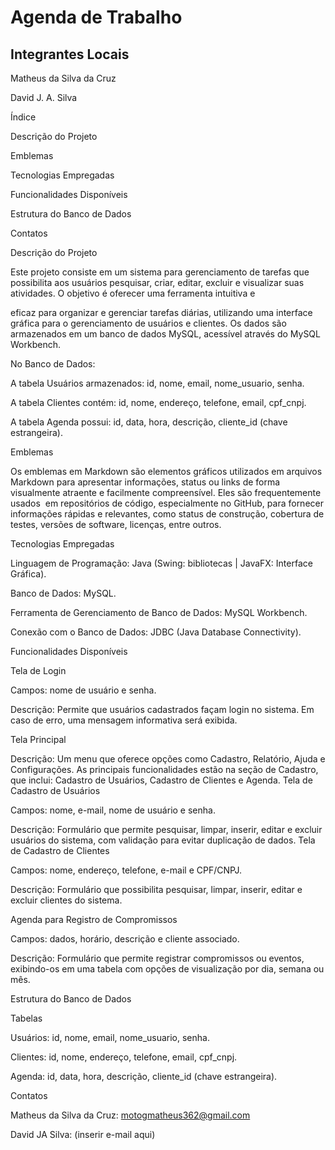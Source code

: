 # Agenda de Trabalho

## Integrantes Locais

Matheus da Silva da Cruz

David J. A. Silva

Índice

Descrição do Projeto

Emblemas

Tecnologias Empregadas

Funcionalidades Disponíveis

Estrutura do Banco de Dados

Contatos

Descrição do Projeto

Este projeto consiste em um sistema para gerenciamento de tarefas que possibilita aos usuários pesquisar, criar, editar, excluir e visualizar suas atividades. O objetivo é oferecer uma ferramenta intuitiva e 

eficaz para organizar e gerenciar tarefas diárias, utilizando uma interface gráfica para o gerenciamento de usuários e clientes. Os dados são armazenados em um banco de dados MySQL, acessível através do MySQL 
Workbench.

No Banco de Dados:

A tabela Usuários armazenados: id, nome, email, nome_usuario, senha.

A tabela Clientes contém: id, nome, endereço, telefone, email, cpf_cnpj.

A tabela Agenda possui: id, data, hora, descrição, cliente_id (chave estrangeira).

Emblemas

Os emblemas em Markdown são elementos gráficos utilizados em arquivos Markdown para apresentar informações, status ou links de forma visualmente atraente e facilmente compreensível. Eles são frequentemente usados
​​
em repositórios de código, especialmente no GitHub, para fornecer informações rápidas e relevantes, como status de construção, cobertura de testes, versões de software, licenças, entre outros.

Tecnologias Empregadas

Linguagem de Programação: Java (Swing: bibliotecas | JavaFX: Interface Gráfica).

Banco de Dados: MySQL.

Ferramenta de Gerenciamento de Banco de Dados: MySQL Workbench.

Conexão com o Banco de Dados: JDBC (Java Database Connectivity).

Funcionalidades Disponíveis

Tela de Login

Campos: nome de usuário e senha.

Descrição: Permite que usuários cadastrados façam login no sistema. Em caso de erro, uma mensagem informativa será exibida.

Tela Principal

Descrição: Um menu que oferece opções como Cadastro, Relatório, Ajuda e Configurações. As principais funcionalidades estão na seção de Cadastro, que inclui: Cadastro de Usuários, Cadastro de Clientes e Agenda.
Tela de Cadastro de Usuários

Campos: nome, e-mail, nome de usuário e senha.

Descrição: Formulário que permite pesquisar, limpar, inserir, editar e excluir usuários do sistema, com validação para evitar duplicação de dados.
Tela de Cadastro de Clientes

Campos: nome, endereço, telefone, e-mail e CPF/CNPJ.

Descrição: Formulário que possibilita pesquisar, limpar, inserir, editar e excluir clientes do sistema.

Agenda para Registro de Compromissos

Campos: dados, horário, descrição e cliente associado.

Descrição: Formulário que permite registrar compromissos ou eventos, exibindo-os em uma tabela com opções de visualização por dia, semana ou mês.

Estrutura do Banco de Dados

Tabelas

Usuários: id, nome, email, nome_usuario, senha.

Clientes: id, nome, endereço, telefone, email, cpf_cnpj.

Agenda: id, data, hora, descrição, cliente_id (chave estrangeira).

Contatos

Matheus da Silva da Cruz: motogmatheus362@gmail.com

David JA Silva: (inserir e-mail aqui)
